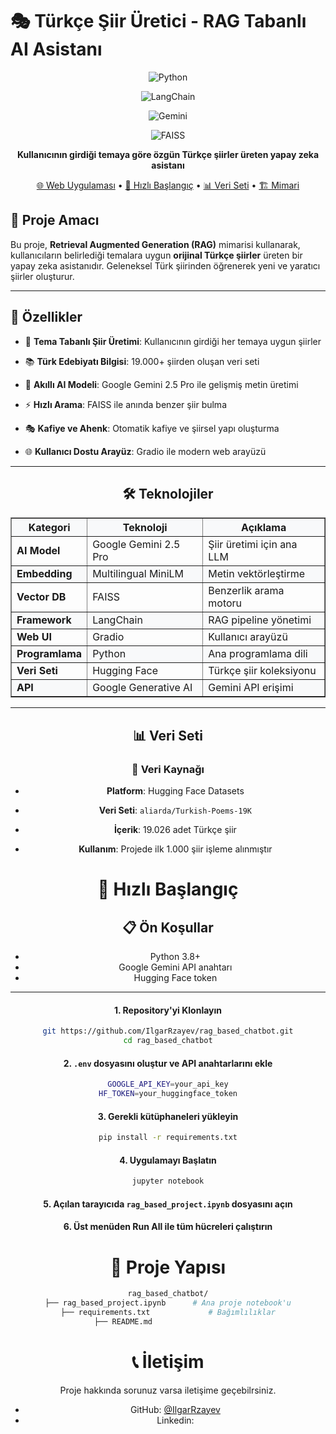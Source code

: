 



# 🎭 Türkçe Şiir Üretici - RAG Tabanlı AI Asistanı

  

<div  align="center">

  

![Python](https://img.shields.io/badge/Python-3.8%2B-blue)

![LangChain](https://img.shields.io/badge/LangChain-⚡-orange)

![Gemini](https://img.shields.io/badge/Google-GeminiAI-blue)

![FAISS](https://img.shields.io/badge/VectorDB-FAISS-green)

  

**Kullanıcının girdiği temaya göre özgün Türkçe şiirler üreten yapay zeka asistanı**

  

[🌐 Web Uygulaması](#-web-uygulaması) • [🚀 Hızlı Başlangıç](#-hızlı-başlangıç) • [📊 Veri Seti](#-veri-seti) • [🏗️ Mimari](#️-mimari)

  

</div>

  

## 🎯 Proje Amacı

  

Bu proje, **Retrieval Augmented Generation (RAG)** mimarisi kullanarak, kullanıcıların belirlediği temalara uygun **orijinal Türkçe şiirler** üreten bir yapay zeka asistanıdır. Geleneksel Türk şiirinden öğrenerek yeni ve yaratıcı şiirler oluşturur.

  

---

  

## 🌟 Özellikler

  

- 🎨 **Tema Tabanlı Şiir Üretimi**: Kullanıcının girdiği her temaya uygun şiirler

- 📚 **Türk Edebiyatı Bilgisi**: 19.000+ şiirden oluşan veri seti

- 🤖 **Akıllı AI Modeli**: Google Gemini 2.5 Pro ile gelişmiş metin üretimi

- ⚡ **Hızlı Arama**: FAISS ile anında benzer şiir bulma

- 🎭 **Kafiye ve Ahenk**: Otomatik kafiye ve şiirsel yapı oluşturma

- 🌐 **Kullanıcı Dostu Arayüz**: Gradio ile modern web arayüzü

  

---

  


<div align="center">


## 🛠️ Teknolojiler

<div align="center">


<table border="1" cellpadding="10" cellspacing="0" style="border-collapse: collapse; width: 100%;">
  <thead style="background-color: #f8f9fa;">
    <tr>
      <th>Kategori</th>
      <th>Teknoloji</th>
      <th>Açıklama</th>
    </tr>
  </thead>
  <tbody>
    <tr>
      <td><strong> AI Model</strong></td>
      <td>Google Gemini 2.5 Pro</td>
      <td>Şiir üretimi için ana LLM</td>
    </tr>
    <tr style="background-color: #f8f9fa;">
      <td><strong> Embedding</strong></td>
      <td>Multilingual MiniLM</td>
      <td>Metin vektörleştirme</td>
    </tr>
    <tr>
      <td><strong> Vector DB</strong></td>
      <td>FAISS</td>
      <td>Benzerlik arama motoru</td>
    </tr>
    <tr style="background-color: #f8f9fa;">
      <td><strong> Framework</strong></td>
      <td>LangChain</td>
      <td>RAG pipeline yönetimi</td>
    </tr>
    <tr>
      <td><strong> Web UI</strong></td>
      <td>Gradio</td>
      <td>Kullanıcı arayüzü</td>
    </tr>
    <tr style="background-color: #f8f9fa;">
      <td><strong> Programlama</strong></td>
      <td>Python</td>
      <td>Ana programlama dili</td>
    </tr>
    <tr>
      <td><strong> Veri Seti</strong></td>
      <td>Hugging Face</td>
      <td>Türkçe şiir koleksiyonu</td>
    </tr>
    <tr style="background-color: #f8f9fa;">
      <td><strong> API</strong></td>
      <td>Google Generative AI</td>
      <td>Gemini API erişimi</td>
    </tr>
  </tbody>
</table>

</div>
  

---

  

## 📊 Veri Seti

  

### 📖 Veri Kaynağı

-  **Platform**: Hugging Face Datasets

-  **Veri Seti**: `aliarda/Turkish-Poems-19K`

-  **İçerik**: 19.026 adet Türkçe şiir

-  **Kullanım**: Projede ilk 1.000 şiir işleme alınmıştır

  

# 🚀 Hızlı Başlangıç

## 📋 Ön Koşullar
- Python 3.8+
- Google Gemini API anahtarı
- Hugging Face token

---

#### 1. Repository'yi Klonlayın
```bash
git https://github.com/IlgarRzayev/rag_based_chatbot.git
cd rag_based_chatbot
```
####  2. `.env` dosyasını oluştur ve API anahtarlarını ekle
```bash
GOOGLE_API_KEY=your_api_key
HF_TOKEN=your_huggingface_token
```

####  3. Gerekli kütüphaneleri yükleyin
```bash
pip install -r requirements.txt
```

####  4. Uygulamayı Başlatın
```bash
jupyter notebook
```
#### 5.   Açılan tarayıcıda `rag_based_project.ipynb` dosyasını açın
    
#### 6.   Üst menüden **Run All** ile tüm hücreleri çalıştırın

# 📁 Proje Yapısı

```bash
rag_based_chatbot/
├── rag_based_project.ipynb      # Ana proje notebook'u
├── requirements.txt             # Bağımlılıklar
├── README.md                    

```

# 📞 İletişim
Proje hakkında sorunuz varsa iletişime geçebilrsiniz.

-   GitHub: [@IlgarRzayev](https://github.com/IlgarRzayev)
-   Linkedin: 

